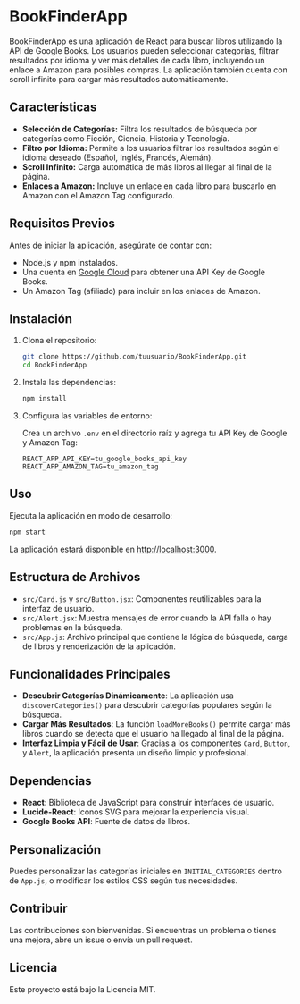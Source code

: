 # BookFinderApp

BookFinderApp es una aplicación de React para buscar libros utilizando la API de Google Books. Los usuarios pueden seleccionar categorías, filtrar resultados por idioma y ver más detalles de cada libro, incluyendo un enlace a Amazon para posibles compras. La aplicación también cuenta con scroll infinito para cargar más resultados automáticamente.

## Características

- **Selección de Categorías:** Filtra los resultados de búsqueda por categorías como Ficción, Ciencia, Historia y Tecnología.
- **Filtro por Idioma:** Permite a los usuarios filtrar los resultados según el idioma deseado (Español, Inglés, Francés, Alemán).
- **Scroll Infinito:** Carga automática de más libros al llegar al final de la página.
- **Enlaces a Amazon:** Incluye un enlace en cada libro para buscarlo en Amazon con el Amazon Tag configurado.

## Requisitos Previos

Antes de iniciar la aplicación, asegúrate de contar con:

- Node.js y npm instalados.
- Una cuenta en [Google Cloud](https://console.cloud.google.com/) para obtener una API Key de Google Books.
- Un Amazon Tag (afiliado) para incluir en los enlaces de Amazon.

## Instalación

1. Clona el repositorio:

   ```bash
   git clone https://github.com/tuusuario/BookFinderApp.git
   cd BookFinderApp
   ```

2. Instala las dependencias:

   ```bash
   npm install
   ```

3. Configura las variables de entorno:

   Crea un archivo `.env` en el directorio raíz y agrega tu API Key de Google y Amazon Tag:

   ```env
   REACT_APP_API_KEY=tu_google_books_api_key
   REACT_APP_AMAZON_TAG=tu_amazon_tag
   ```

## Uso

Ejecuta la aplicación en modo de desarrollo:

```bash
npm start
```

La aplicación estará disponible en [http://localhost:3000](http://localhost:3000).

## Estructura de Archivos

- `src/Card.js` y `src/Button.jsx`: Componentes reutilizables para la interfaz de usuario.
- `src/Alert.jsx`: Muestra mensajes de error cuando la API falla o hay problemas en la búsqueda.
- `src/App.js`: Archivo principal que contiene la lógica de búsqueda, carga de libros y renderización de la aplicación.

## Funcionalidades Principales

- **Descubrir Categorías Dinámicamente**: La aplicación usa `discoverCategories()` para descubrir categorías populares según la búsqueda.
- **Cargar Más Resultados**: La función `loadMoreBooks()` permite cargar más libros cuando se detecta que el usuario ha llegado al final de la página.
- **Interfaz Limpia y Fácil de Usar**: Gracias a los componentes `Card`, `Button`, y `Alert`, la aplicación presenta un diseño limpio y profesional.

## Dependencias

- **React**: Biblioteca de JavaScript para construir interfaces de usuario.
- **Lucide-React**: Iconos SVG para mejorar la experiencia visual.
- **Google Books API**: Fuente de datos de libros.

## Personalización

Puedes personalizar las categorías iniciales en `INITIAL_CATEGORIES` dentro de `App.js`, o modificar los estilos CSS según tus necesidades.

## Contribuir

Las contribuciones son bienvenidas. Si encuentras un problema o tienes una mejora, abre un issue o envía un pull request.

## Licencia

Este proyecto está bajo la Licencia MIT.

